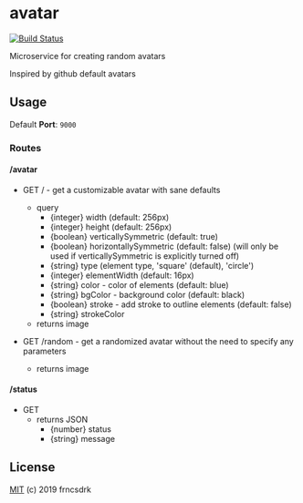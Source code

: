 # avatar

[![Build Status](https://travis-ci.org/frncsdrk/avatar.svg?branch=master)](https://travis-ci.org/frncsdrk/avatar)

Microservice for creating random avatars

Inspired by github default avatars

## Usage

Default **Port**: `9000`

### Routes

#### /avatar

- GET / - get a customizable avatar with sane defaults
  - query
    - {integer} width (default: 256px)
    - {integer} height (default: 256px)
    - {boolean} verticallySymmetric (default: true)
    - {boolean} horizontallySymmetric (default: false) (will only be used if verticallySymmetric is explicitly turned off)
    - {string}  type (element type, 'square' (default), 'circle')
    - {integer} elementWidth (default: 16px)
    - {string}  color - color of elements (default: blue)
    - {string}  bgColor - background color (default: black)
    - {boolean} stroke - add stroke to outline elements (default: false)
    - {string}  strokeColor
  - returns image

- GET /random - get a randomized avatar without the need to specify any parameters
  - returns image


#### /status

- GET
  - returns JSON
    - {number} status
    - {string} message

## License

[MIT](https://github.com/frncsdrk/avatar/blob/master/LICENSE) (c) 2019 frncsdrk
